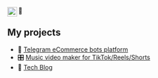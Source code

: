 👋 
[<img align="left" alt="LinkedIn | LinkedIn" width="22px" src="https://cdn.jsdelivr.net/npm/simple-icons@v3/icons/linkedin.svg" />][linkedin] 


## My projects 

- 🚀 [Telegram eCommerce bots platform](https://telegr.store/)
- 🎛️ [Music video maker for TikTok/Reels/Shorts](https://draai.me)
- 💾 [Tech Blog](https://smirnov-am.github.io)



[linkedin]: https://linkedin.com/in/smirnovam
